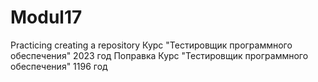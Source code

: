 # Modul17
Practicing creating a repository
Курс "Тестировщик программного обеспечения" 2023 год
Поправка
Курс "Тестировщик программного обеспечения" 1196 год
